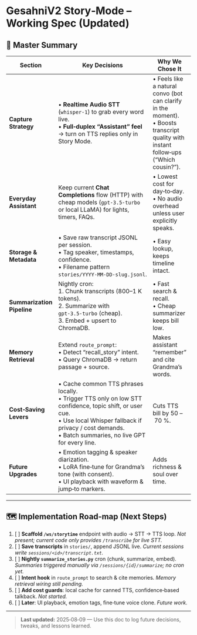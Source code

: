 # GesahniV2 Story‑Mode – Working Spec (Updated)

## 📝 Master Summary

| Section                    | Key Decisions                                                                                                                                                                                                           | Why We Chose It                                                                                                                         | Cost Notes                                                                              |
| -------------------------- | ----------------------------------------------------------------------------------------------------------------------------------------------------------------------------------------------------------------------- | --------------------------------------------------------------------------------------------------------------------------------------- | --------------------------------------------------------------------------------------- |
| **Capture Strategy**       | • **Realtime Audio STT** (`whisper-1`) to grab every word live.<br>• **Full‑duplex “Assistant” feel** → turn on TTS replies only in Story Mode.                                                            | • Feels like a natural convo (bot can clarify in the moment).<br>• Boosts transcript quality with instant follow‑ups (“Which cousin?”). | • STT \$0.006/min.<br>• TTS \$0.015/min.<br>• Total ≈ \$0.021–\$0.023/min with both on. |
| **Everyday Assistant**     | Keep current **Chat Completions** flow (HTTP) with cheap models (`gpt-3.5-turbo` or local LLaMA) for lights, timers, FAQs.                                                                                              | • Lowest cost for day‑to‑day.<br>• No audio overhead unless user explicitly speaks.                                                     | Same as today (fractions of a cent per 1K tokens).                                      |
| **Storage & Metadata**     | • Save raw transcript JSONL per session.<br>• Tag speaker, timestamps, confidence.<br>• Filename pattern `stories/YYYY‑MM‑DD‑slug.jsonl`.                                                                               | • Easy lookup, keeps timeline intact.                                                                                                   | Plan cold‑storage / auto‑archive to control disk.                                       |
| **Summarization Pipeline** | Nightly cron:<br>1. Chunk transcripts (800–1 K tokens).<br>2. Summarize with `gpt‑3.5‑turbo` (cheap).<br>3. Embed + upsert to ChromaDB.                                                                                 | • Fast search & recall.<br>• Cheap summarizer keeps bill low.                                                                           | Pennies per night.                                                                      |
| **Memory Retrieval**       | Extend `route_prompt`:<br>• Detect “recall\_story” intent.<br>• Query ChromaDB → return passage + source.                                                                                                               | Makes assistant “remember” and cite Grandma’s words.                                                                                    | Vector search is local → free.                                                          |
| **Cost‑Saving Levers**     | • Cache common TTS phrases locally.<br>• Trigger TTS only on low STT confidence, topic shift, or user cue.<br>• Use local Whisper fallback if privacy / cost demands.<br>• Batch summaries, no live GPT for every line. | Cuts TTS bill by 50 – 70 %.                                                                                                             | —                                                                                       |
| **Future Upgrades**        | • Emotion tagging & speaker diarization.<br>• LoRA fine‑tune for Grandma’s tone (with consent).<br>• UI playback with waveform & jump‑to markers.                                                                       | Adds richness & soul over time.                                                                                                         | Optional add‑ons later.                                                                 |

---

## 🗺️ Implementation Road‑map (Next Steps)

1. [ ] **Scaffold `/ws/storytime`** endpoint with audio → STT → TTS loop. _Not present; current code only provides `/transcribe` for live STT._
2. [ ] **Save transcripts** in `stories/`, append JSONL live. _Current sessions write `sessions/<id>/transcript.txt`._
3. [ ] **Nightly `summarize_stories.py`** cron (chunk, summarize, embed). _Summaries triggered manually via `/sessions/{id}/summarize`; no cron yet._
4. [ ] **Intent hook** in `route_prompt` to search & cite memories. _Memory retrieval wiring still pending._
5. [ ] **Add cost guards**: local cache for canned TTS, confidence‑based talkback. _Not started._
6. [ ] **Later**: UI playback, emotion tags, fine‑tune voice clone. _Future work._

---

> **Last updated:** 2025‑08‑09 — Use this doc to log future decisions, tweaks, and lessons learned.
